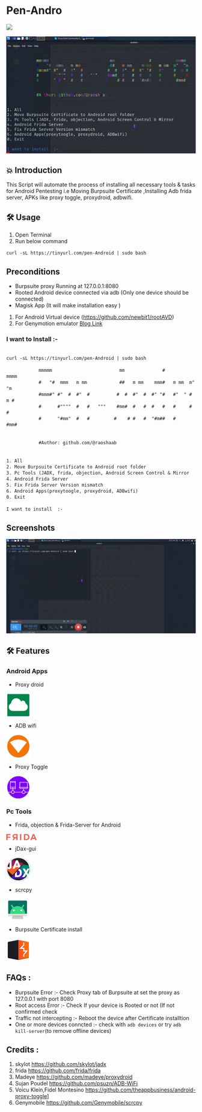 # Pen-Andro

![](https://visitor-badge.glitch.me/badge?page_id=raoshaab.flash-repo)

 
![](./assets/animation.gif)


## 💥 Introduction 
This Script will automate the process of installing all necessary tools & tasks for Android Pentesting i.e Moving Burpsuite Certificate ,Installing Adb frida server, APKs like proxy toggle, proxydroid, adbwifi.  


## 🛠️ Usage

1. Open Terminal  
2. Run below command

```
curl -sL https://tinyurl.com/pen-Android | sudo bash 

```

## Preconditions

* Burpsuite proxy Running at 127.0.0.1:8080
* Rooted Android device connected via adb (Only one device should be connected)
* Magisk App  (It will make installation easy ) 
1. For Android Virtual device (https://github.com/newbit1/rootAVD)
2. For Genymotion emulator [Blog Link](https://support.genymotion.com/hc/en-us/articles/360011385178-How-to-install-Xposed-or-Magisk-Edxposed-with-Genymotion-Device-image-PaaS-)


### I want to Install  :- 

```console

curl -sL https://tinyurl.com/pen-Android | sudo bash 

            mmmmm                         mm              #          mmmm
            #   "#  mmm   m mm            ##   m mm    mmm#   m mm  m"  "m
            #mmm#" #"  #  #"  #          #  #  #"  #  #" "#   #"  " #  m #
            #      #""""  #   #   """    #mm#  #   #  #   #   #     #    #
            #      "#mm"  #   #         #    # #   #  "#m##   #      #mm#


            #Author: github.com/@raoshaab


1. All
2. Move Burpsuite Certificate to Android root folder
3. Pc Tools (JADX, frida, objection, Android Screen Control & Mirror
4. Android Frida Server
5. Fix Frida Server Version mismatch
6. Android Apps(proxytoogle, proxydroid, ADBwifi)
0. Exit

I want to install  :-
```

## Screenshots 
<img src="./assets/screen.gif" />

## 🛠️ Features

### Android Apps 
* Proxy droid

 <img src="./assets/proxy_droid.png" width="64" align="center"/>

* ADB wifi

<img src="./assets/adb_wifi.png" width="64" align="center"/>

* Proxy Toggle

<img src="./assets/proxy_toggle.png" width="64" align="center"/>

### Pc Tools 
* Frida, objection & Frida-Server for Android
<img src="./assets/frida.svg"  width="81" align="center" />

* jDax-gui 

<img src="./assets/jadx-logo.png"  width="64" align="center" />


* scrcpy 

<img src="./assets/scrcpy.svg" alt="scrcpy" align="center" width="60" />

* Burpsuite Certificate install

<img src="./assets/burpsuite-logo.svg" alt="scrcpy" align="center" width="64" />


## FAQs :
* Burpsuite Error :-  Check Proxy tab of Burpsuite at set the proxy as 127.0.0.1 with port 8080
* Root access Error :-  Check If your device is Rooted or not (If not confirmed check 
* Traffic not intercepting :- Reboot the device after Certificate installtion 
* One or more devices conncted :- check with ```adb devices``` or try ```adb kill-server```(to remove offline devices)


## Credits :

1. skylot  https://github.com/skylot/jadx
2. frida https://github.com/frida/frida
3. Madeye https://github.com/madeye/proxydroid
4. Sujan Poudel https://github.com/psuzn/ADB-WiFi
5. Voicu Klein,Fidel Montesino https://github.com/theappbusiness/android-proxy-toggle]
6. Genymobile https://github.com/Genymobile/scrcpy

